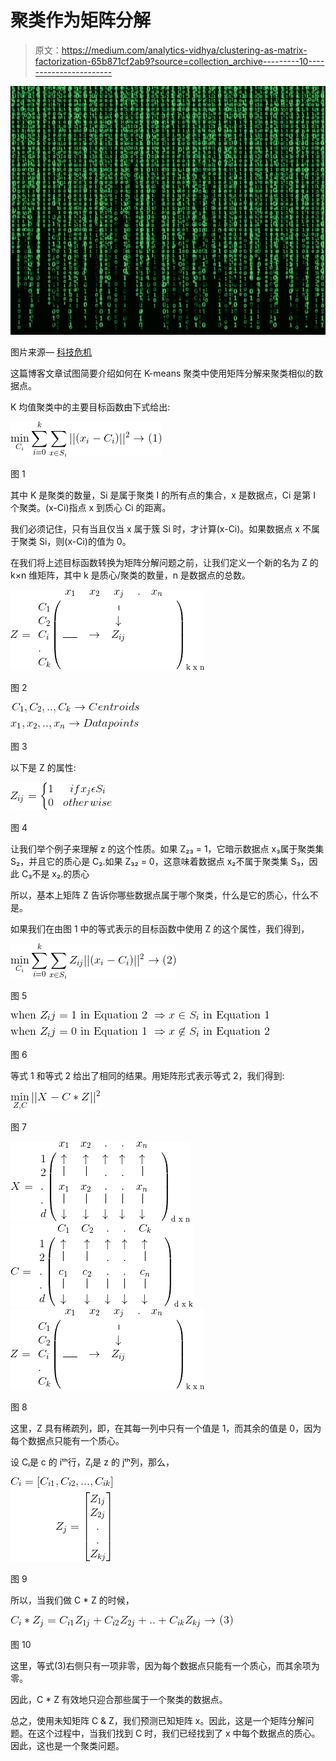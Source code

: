 # 聚类作为矩阵分解

> 原文：<https://medium.com/analytics-vidhya/clustering-as-matrix-factorization-65b871cf2ab9?source=collection_archive---------10----------------------->

![](img/a347d22f49c6e3f5bd0f43d64a723af2.png)

图片来源— [科技危机](https://techcrunch.com/2019/03/18/how-to-build-the-matrix/)

这篇博客文章试图简要介绍如何在 K-means 聚类中使用矩阵分解来聚类相似的数据点。

K 均值聚类中的主要目标函数由下式给出:

![](img/e2ef18e02c7cb564ba4b699f2171319f.png)

图 1

其中 K 是聚类的数量，Si 是属于聚类 I 的所有点的集合，x 是数据点，Ci 是第 I 个聚类。(x-Ci)指点 x 到质心 Ci 的距离。

我们必须记住，只有当且仅当 x 属于簇 Si 时，才计算(x-Ci)。如果数据点 x 不属于聚类 Si，则(x-Ci)的值为 0。

在我们将上述目标函数转换为矩阵分解问题之前，让我们定义一个新的名为 Z 的 k×n 维矩阵，其中 k 是质心/聚类的数量，n 是数据点的总数。

![](img/505ac38ee205131c8867b7948c9d9597.png)

图 2

![](img/d7768b6dc1c55742a10e4dbfacbd884c.png)

图 3

以下是 Z 的属性:

![](img/4979d10e18270597dde8cc877491a647.png)

图 4

让我们举个例子来理解 z 的这个性质。如果 Z₂₃ = 1，它暗示数据点 x₃属于聚类集 S₂，并且它的质心是 C₂.如果 Z₃₂ = 0，这意味着数据点 x₂不属于聚类集 S₃，因此 C₃不是 x₂.的质心

所以，基本上矩阵 Z 告诉你哪些数据点属于哪个聚类，什么是它的质心，什么不是。

如果我们在由图 1 中的等式表示的目标函数中使用 Z 的这个属性，我们得到，

![](img/43c85e240e3d1b7f1c09320f253ae775.png)

图 5

![](img/11a75c3e1b6d7b8d7fcc391a8aec5054.png)

图 6

等式 1 和等式 2 给出了相同的结果。用矩阵形式表示等式 2，我们得到:

![](img/02b543f4573dd29bf03869b36b3bf86c.png)

图 7

![](img/dc5a0410958ac3dfe4e1c0d860c738a9.png)![](img/8076ab4cf25a5f193cd888a259fc8679.png)![](img/505ac38ee205131c8867b7948c9d9597.png)

图 8

这里，Z 具有稀疏列，即，在其每一列中只有一个值是 1，而其余的值是 0，因为每个数据点只能有一个质心。

设 Cᵢ是 c 的 iᵗʰ行，Zⱼ是 z 的 jᵗʰ列，那么，

![](img/ae1575e4656074348636f4af6bc98cf2.png)

图 9

所以，当我们做 C * Z 的时候，

![](img/42182260a84c4d9cded8676a059a1e4e.png)

图 10

这里，等式(3)右侧只有一项非零，因为每个数据点只能有一个质心，而其余项为零。

因此，C * Z 有效地只迎合那些属于一个聚类的数据点。

总之，使用未知矩阵 C & Z，我们预测已知矩阵 x。因此，这是一个矩阵分解问题。在这个过程中，当我们找到 C 时，我们已经找到了 x 中每个数据点的质心。因此，这也是一个聚类问题。